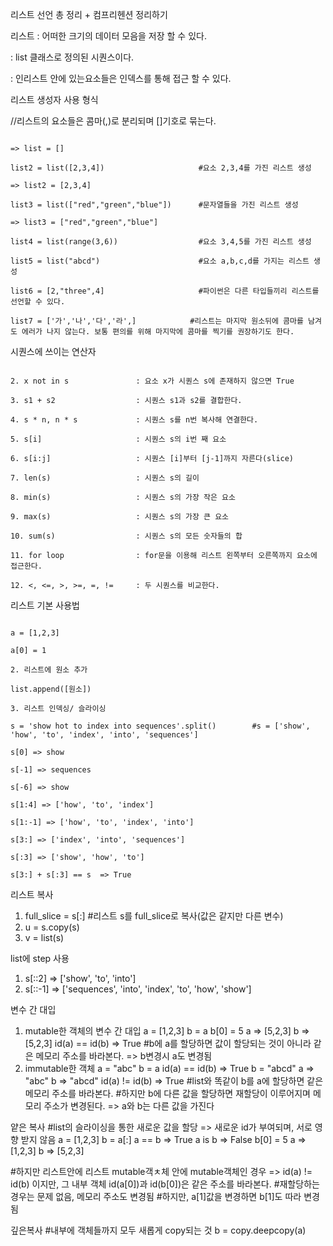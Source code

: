 리스트 선언 총 정리 + 컴프리헨션 정리하기

리스트
: 어떠한 크기의 데이터 모음을 저장 할 수 있다.

: list 클래스로 정의된 시퀀스이다.

: 인리스트 안에 있는요소들은 인덱스를 통해 접근 할 수 있다.


리스트 생성자 사용 형식

//리스트의 요소들은 콤마(,)로 분리되며 []기호로 묶는다.

```list1 = list()                            #빈 리스트 생성

=> list = []

list2 = list([2,3,4])                     #요소 2,3,4를 가진 리스트 생성

=> list2 = [2,3,4]

list3 = list(["red","green","blue"])      #문자열들을 가진 리스트 생성

=> list3 = ["red","green","blue"]

list4 = list(range(3,6))                  #요소 3,4,5를 가진 리스트 생성

list5 = list("abcd")                      #요소 a,b,c,d를 가지는 리스트 생성

list6 = [2,"three",4]                     #파이썬은 다른 타입들끼리 리스트를 선언할 수 있다.

list7 = ['가','나','다','라',]            #리스트는 마지막 원소뒤에 콤마를 남겨도 에러가 나지 않는다. 보통 편의를 위해 마지막에 콤마를 찍기를 권장하기도 한다.
```

시퀀스에 쓰이는 연산자

```1. x in s                   : 요소 x가 시퀀스 s에 존재하면 True

2. x not in s               : 요소 x가 시퀀스 s에 존재하지 않으면 True

3. s1 + s2                  : 시퀀스 s1과 s2를 결합한다.

4. s * n, n * s             : 시퀀스 s를 n번 복사해 연결한다.

5. s[i]                     : 시퀀스 s의 i번 째 요소

6. s[i:j]                   : 시퀀스 [i]부터 [j-1]까지 자른다(slice)

7. len(s)                   : 시퀀스 s의 길이

8. min(s)                   : 시퀀스 s의 가장 작은 요소

9. max(s)                   : 시퀀스 s의 가장 큰 요소

10. sum(s)                  : 시퀀스 s의 모든 숫자들의 합

11. for loop                : for문을 이용해 리스트 왼쪽부터 오른쪽까지 요소에 접근한다.

12. <, <=, >, >=, =, !=     : 두 시퀀스를 비교한다. 
```

리스트 기본 사용법

```1. list는 0부터 시작

a = [1,2,3]

a[0] = 1

2. 리스트에 원소 추가

list.append([원소])

3. 리스트 인덱싱/ 슬라이싱

s = 'show hot to index into sequences'.split()        #s = ['show', 'how', 'to', 'index', 'into', 'sequences']

s[0] => show

s[-1] => sequences

s[-6] => show

s[1:4] => ['how', 'to', 'index'] 

s[1:-1] => ['how', 'to', 'index', 'into']

s[3:] => ['index', 'into', 'sequences']

s[:3] => ['show', 'how', 'to']

s[3:] + s[:3] == s  => True
```

리스트 복사
1. full_slice = s[:]       #리스트 s를 full_slice로 복사(값은 같지만 다른 변수)
2. u = s.copy(s)
3. v = list(s)

list에 step 사용
1. s[::2]   => ['show', 'to', 'into']
2. s[::-1]  => ['sequences', 'into', 'index', 'to', 'how', 'show']

변수 간 대입
1. mutable한 객체의 변수 간 대입
a = [1,2,3]
b = a
b[0] = 5
a => [5,2,3]
b => [5,2,3]
id(a) == id(b) => True
#b에 a를 할당하면 값이 할당되는 것이 아니라 같은 메모리 주소를 바라본다. => b변경시 a도 변경됨
2. immutable한 객체
a = "abc"
b = a
id(a) == id(b) => True
b = "abcd"
a => "abc"
b => "abcd"
id(a) != id(b) => True
#list와 똑같이 b를 a에 할당하면 같은 메모리 주소를 바라본다. 
#하지만 b에 다른 값을 할당하면 재할당이 이루어지며 메모리 주소가 변경된다. => a와 b는 다른 값을 가진다

얕은 복사
#list의 슬라이싱을 통한 새로운 값을 할당 => 새로운 id가 부여되며, 서로 영향 받지 않음
a = [1,2,3]
b = a[:]
a == b => True
a is b => False
b[0] = 5
a => [1,2,3]
b => [5,2,3]

#하지만 리스트안에 리스트 mutable객ㅊ체 안에 mutable객체인 경우 
=> id(a) != id(b) 이지만, 그 내부 객체 id(a[0])과 id(b[0])은 같은 주소를 바라본다.
#재할당하는 경우는 문제 없음, 메모리 주소도 변경됨
#하지만, a[1]값을 변경하면 b[1]도 따라 변경됨

깊은복사
#내부에 객체들까지 모두 새롭게 copy되는 것
b = copy.deepcopy(a)
